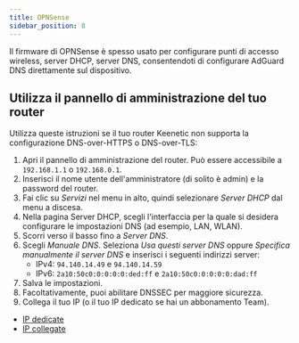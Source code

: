 ```yaml
---
title: OPNSense
sidebar_position: 8
---
```


Il firmware di OPNSense è spesso usato per configurare punti di accesso wireless, server DHCP, server DNS, consentendoti di configurare AdGuard DNS direttamente sul dispositivo.

## Utilizza il pannello di amministrazione del tuo router

Utilizza queste istruzioni se il tuo router Keenetic non supporta la configurazione DNS-over-HTTPS o DNS-over-TLS:

1. Apri il pannello di amministrazione del router. Può essere accessibile a `192.168.1.1` o `192.168.0.1`.
2. Inserisci il nome utente dell'amministratore (di solito è admin) e la password del router.
3. Fai clic su _Servizi_ nel menu in alto, quindi selezionare _Server DHCP_ dal menu a discesa.
4. Nella pagina Server DHCP, scegli l'interfaccia per la quale si desidera configurare le impostazioni DNS (ad esempio, LAN, WLAN).
5. Scorri verso il basso fino a _Server DNS_.
6. Scegli _Manuale DNS_. Seleziona _Usa questi server DNS_ oppure _Specifica manualmente il server DNS_ e inserisci i seguenti indirizzi server:
   - IPv4: `94.140.14.49` e `94.140.14.59`
   - IPv6: `2a10:50c0:0:0:0:0:ded:ff` e `2a10:50c0:0:0:0:0:dad:ff`
7. Salva le impostazioni.
8. Facoltativamente, puoi abilitare DNSSEC per maggiore sicurezza.
9. Collega il tuo IP (o il tuo IP dedicato se hai un abbonamento Team).

- [IP dedicate](/private-dns/connect-devices/other-options/dedicated-ip.md)
- [IP collegate](/private-dns/connect-devices/other-options/linked-ip.md)
